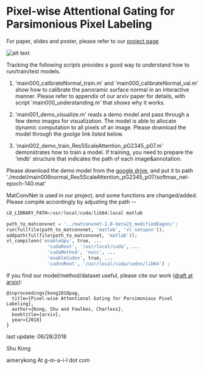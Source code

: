 # Pixel-wise Attentional Gating for Parsimonious Pixel Labeling

For paper, slides and poster, please refer to our [project page](http://www.ics.uci.edu/~skong2/PAG.html "pixel-attentional-gating")


![alt text](https://github.com/aimerykong/Pixel-Attentional-Gating/blob/master/demo1_Panoramic_Surface_Normal/model/demo1_splashFig.png?raw=true "visualization")

Tracking the following scripts provides a good way to understand how to run/train/test models.

1. 'main000_calibrateNormal_train.m' and 'main000_calibrateNormal_val.m' show how to calibrate the panoramic surface normal in an interactive manner. Please refer to appendix of our arxiv paper for details, with script 'main000_understanding.m' that shows why it works.

2. 'main001_demo_visualize.m' reads a demo model and pass through a few demo images for visualization. The model is able to allocate dynamic computation to all pixels of an image. Please download the model through the goolge link listed below.

3. 'main002_demo_train_Res5ScaleAttention_pG2345_p07.m' demonstrates how to train a model. If training, you need to prepare the 'imdb' structure that indicates the path of each image&annotation. 



Please download the demo model from the [google drive](https://drive.google.com/open?id=1VmwFLzxlstsoAaq0UrOsZZuLLVUJaCiN), and put it to path './model/main006normal_Res5ScaleAttention_pG2345_p07/softmax_net-epoch-140.mat'




MatConvNet is used in our project, and some functions are changed/added. Please compile accordingly by adjusting the path --

```python
LD_LIBRARY_PATH=/usr/local/cuda/lib64:local matlab 

path_to_matconvnet = '../matconvnet-1.0-beta23_modifiedDagnn/';
run(fullfile(path_to_matconvnet, 'matlab', 'vl_setupnn'));
addpath(fullfile(path_to_matconvnet, 'matlab'));
vl_compilenn('enableGpu', true, ...
               'cudaRoot', '/usr/local/cuda', ...
               'cudaMethod', 'nvcc', ...
               'enableCudnn', true, ...
               'cudnnRoot', '/usr/local/cuda/cudnn/lib64') ;

```


If you find our model/method/dataset useful, please cite our work ([draft at arxiv](https://arxiv.org/abs/XXXXXX)):

    @inproceedings{kong2018pag,
      title={Pixel-wise Attentional Gating for Parsimonious Pixel Labeling},
      author={Kong, Shu and Fowlkes, Charless},
      booktitle={arxiv},
      year={2018}
    }



last update: 06/28/2018

Shu Kong

aimerykong At g-m-a-i-l dot com


